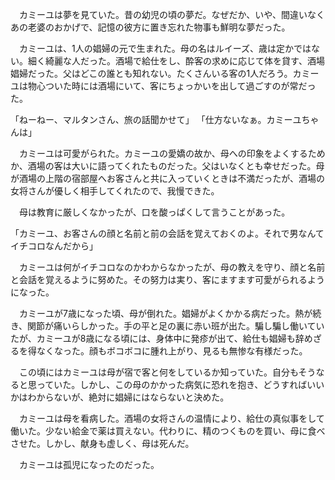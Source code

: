 　カミーユは夢を見ていた。昔の幼児の頃の夢だ。なぜだか、いや、間違いなくあの老婆のおかげで、記憶の彼方に置き忘れた物事も鮮明な夢だった。



　カミーユは、1人の娼婦の元で生まれた。母の名はルイーズ、歳は定かではない。細く綺麗な人だった。酒場で給仕をし、酔客の求めに応じて体を貸す、酒場娼婦だった。父はどこの誰とも知れない。たくさんいる客の1人だろう。カミーユは物心ついた時には酒場にいて、客にちょっかいを出して過ごすのが常だった。

「ねーねー、マルタンさん、旅の話聞かせて」
「仕方ないなぁ。カミーユちゃんは」

　カミーユは可愛がられた。カミーユの愛嬌の故か、母への印象をよくするためか、酒場の客は大いに語ってくれたものだった。父はいなくとも幸せだった。母が酒場の上階の宿部屋へお客さんと共に入っていくときは不満だったが、酒場の女将さんが優しく相手してくれたので、我慢できた。

　母は教育に厳しくなかったが、口を酸っぱくして言うことがあった。

「カミーユ、お客さんの顔と名前と前の会話を覚えておくのよ。それで男なんてイチコロなんだから」

　カミーユは何がイチコロなのかわからなかったが、母の教えを守り、顔と名前と会話を覚えるように努めた。その努力は実り、客にますます可愛がられるようになった。

　カミーユが7歳になった頃、母が倒れた。娼婦がよくかかる病だった。熱が続き、関節が痛いらしかった。手の平と足の裏に赤い班が出た。騙し騙し働いていたが、カミーユが8歳になる頃には、身体中に発疹が出て、給仕も娼婦も辞めざるを得なくなった。顔もボコボコに腫れ上がり、見るも無惨な有様だった。

　この頃にはカミーユは母が宿で客と何をしているか知っていた。自分もそうなると思っていた。しかし、この母のかかった病気に恐れを抱き、どうすればいいかはわからないが、絶対に娼婦にはならないと決めた。

　カミーユは母を看病した。酒場の女将さんの温情により、給仕の真似事をして働いた。少ない給金で薬は買えない。代わりに、精のつくものを買い、母に食べさせた。しかし、献身も虚しく、母は死んだ。

　カミーユは孤児になったのだった。
